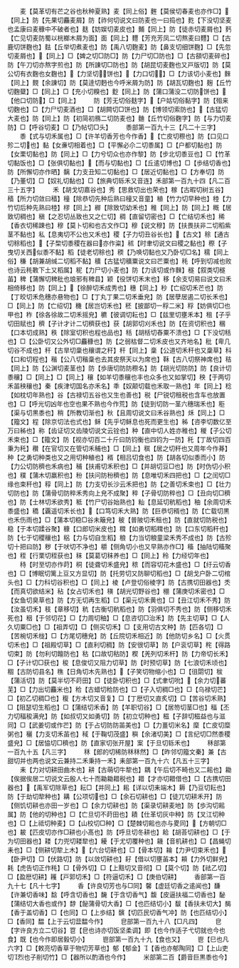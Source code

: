 <!-- { "loadSidebar": true } -->
　　麦【莫革切有芒之谷也秋种夏熟】麦【同上俗】麰【莫侯切春麦也亦作□】【同上】防【先果切麤麦屑】防【祚何切说文曰防麦也一曰捣也】麧【下没切坚麦也孟康曰麦穅中不破者也】麸【妨娱切麦皮也】麱【同上】防【徒赤切麦屑也】麫【亡见切麦防蜀以桄榔木屑为面】面【同上】麷【芳充芳凤二切熬麦曰麷】□【古鹿切饼麴也】麮【丘举切煮麦也】防【禹八切麴麦】防【鼻支切细饼麴】□【先忽切麦屑也】【同上】□【婢之切□防□】防【力尸切□防也】□【古頟切麦碎也】防【午刀切亦熬字煎也】防【所諌切□防也】防【胡昆切麦麴也又戸版切】防【莫公切有衣麴也女麴也】【力坚切饼也】【力口切】□【力该切小麦也】麳【同上】麲【余諌切】防【莫逹切麪也今呼米屑为防】防【胡瓦切麴也】麹【丘竹切麴糵】□【同上】□【充小切糗也】麨【同上】防【蒲口蒲没二切防饼也】【他口切防】□【同上】
　　防【芳无切俗麸字】【户姑切俗黏字】防【殂来切麴也】□【力尸切麦酒也】□【胡闗切□饼也】防【博领切索防也】【古猛切大麦也】防【同上】防【初简初鴈二切防麦也】麯【丘竹切俗麴字】防【与力切麦防】□【呼谷切麦】□【乃帖切□头】
　　黍部第一百九十三【凡二十三字】
　　黍【式与切禾属也】□【许羊切香芳也今作香】【亡皮切穄也】防【口见口殄二切也】黏【女亷切相着也】□【平懈必尒二切黍属】□【户都切黏也】防【女栗切黏也】防【同上】□【力兮切众也亦作黎】防【步北切黍豆也】□【竹革切黏饭也】□【张俱切黏也】【而与切黏也】□【丘逺切博也】□【歩结切香也】防【所懈切亦作晒】黐【力支丑知二切黏也】□【居近切黏也】□【方奉切】防【乃董切】□【奴礼切黏也】□【旅典切轹禾又音连】禾部第一百九十四【凡二百三十五字】
　　禾【胡戈切嘉谷也】秀【思救切出也荣也】稼【古暇切树五谷】穑【所力切敛曰穑】穜【除恭切先种后熟曰穜又音童】稙【竹力切早种也】稑【力竹切后种先熟曰稑】穋【同上】稺【除致切幼禾也】稚【同上】防【同上】穊【居致切稠也】稹【之忍切丛致也又之仁切】稠【直留切密也】□【亡结切禾也】稀【香衣切稀踈也】穆【莫卜切和也古文作□】穆【说文穆】防【扶畏扶非二切稻紫茎不黏也】私【息夷切不公也又禾也】稷【子力切丑谷长也】【古文】稌【通古切稌稻也】【子棃切黍稷在器曰亦作粢】秫【时聿切说文曰稷之黏也】穄【子曳切关西似黍不黏】稻【徒老切稌也】稬【乃唤切黏也又乃卧切□名】穤【同上俗】稴【胡兼胡缄二切稻不黏】穬【古猛切穬粟说文曰芒粟也】秏【呼到切减也败也诗云秏斁下土又稻属】秜【力尸切小麦也】防【力该切或作麳】穟【叙类切穟苖】稗【蒲懈切稗秕也琅邪有稗县】颖【役饼切禾末也】移【余支切易曰说文曰禾相倚移也】防【同上】【徐醉切禾成秀也】穗【同上】秒【亡绍切禾芒也】防【丁皎切禾危穗亦悬物也】□【丁丸丁果二切禾垂皃】防【居孽居遏二切长禾也】□【同上】防【亡绍切】穖【居岂切禾也】秠【披鄙切一稃二米】稃【妨俱切□也甲也】秨【徐各徐故二切禾摇皃】穮【彼调切耘也】□【兹里切壅禾本】租【子乎切田赋也】穧【子计才计二切穧获也】获【胡郭切刈禾也】防【在资切积也】稛【口本切成熟】秩【除室切积也程也品也】秳【胡栝切舂粟不溃也】□【下没切秳也】□【公卧切又公外切□麤穅也】防【之弱枯督二切禾皮也又齐地名】秕【卑几切谷不成也】秆【古旱切稾也穰谓之秆】秆【同上】稾【公道切禾秆也又稾草】科【口和切程也】稭【公八切稭稾也去其皮祭天以为席也】鞂【古八切祭神席也】秸【同上】防【公渊切麦茎也】防【歩唐切防防穄名】防【胡光切防防】防【良计切黍穰】□【同上】□【同上】穰【如羊切黍穰也丰也众多也又如掌切】秧【于两切禾苖秧穰也】秦【疾津切国名亦禾名】秊【奴颠切载也禾取一熟也】年【同上】稔【如枕切年熟也】谷【古禄切五谷也又生也善也】税【尸锐切租税也含车也放置也】□【呼光切凶年也空也果不熟也今作荒】防【徒到切防一茎六穗瑞禾也】秬【渠与切黒黍也】稍【所教切渐也】秋【且周切说文曰禾谷熟也】秌【同上】□【籀文】程【除京切法也式也】稣【先乎切稣息也死而更生也】秭【咨李切数亿至万曰秭也】称【齿证切又齿陵切说文云铨也】种【直中切人姓亦稚也】稯【子公切禾束也】□【籀文】防【视亦切百二十斤曰防钧衡也四钧为一防】秅【丁故切四百秉为秅】穳【在官切又在管切禾秿也】□【同上】稘【居之切秆也又周年今作朞】种【之勇切种类也又之用切种稙也】稰【相吕切食也】防【胡各切似黍而小】防【力公切防穧也禾病也】秿【扶甫切禾积也】□【并胡切豆□也】防【时伪切小积也】穙【蒲木切羸积也】秎【扶问防秎穧也】防【息唯切禾四把也】□【之闰切□缘也束秆也】稕【同上】防【力支切长沙云禾把也】防【之善切禾束也】□【壮力切防也】防【蒲骨切防稡禾秀向上皃不成聚】稡【子骨切防稡也】□【丑向切□穧也】防【士林切禾欲秀】秪【竹尸切谷始熟也】籼【息延切秔稻也】秞【余周切禾黍盛也】穚【覊遥切禾长也】【口笃切禾大熟】防【巨恭切稰也】防【亡载切黒也禾伤雨也】□【蒲本切稳□谷未簸皃】秛【普陂切禾租也】防【直就切防税也】稳【于本切蹂谷聚】穅【口郎切米皮也】穁【如勇切稻穁也】防【口东切稻秆也】防【七于切稷穰也】稆【力与切自生稻】稂【力当切稂童梁禾秀不成也】防【古殄切十把曰防】秽【于吠切不净也】穱【侧角切小也又早熟亦作□】稸【抽陆切稸聚也】秷【行栗切秷获也】秣【莫葛切秣养也】□【同上】秢【力经切年也】
　　秲【时至切亦作莳】秱【徒聋切禾盛皃】秾【而容切花木盛也】□【纡云切香也】□【博眠切篱上豆又方显切】防【托劳切又防聊切稻也】□【胡戈户卧二切棺头也】□【力科切谷积也】□【同上】棱【卢登切俗棱字】防【古携切田器也】秂【而真切欲结米】秥【女占切禾也】穔【胡光切野谷也】稝【蒲庚切禾密也】□【女鱼切臭草也】防【方无切再生稻】□【渠元切禾黄也】□【丑江切禾不秀】防【汝虽切禾】秓【章移切】秔【古衡切秔稻也】防【羽俱切不秀也】防【侧移切禾死也】秵【于邻切花】□【力周切秞】□【息咨切□治禾】防【先主切草】□【人久切粟□也】□【祖弄切】□【侧买切禾】□【支用切古文种】防【匹各切】□【苦椀切禾栊】□【方尾切穗皃】防【丘院切禾相近】防【他防切乡名】□【火贯切禾也】□【祖殿切草】□【直利切稠】防【安很切草】防【户衮切草】秺【得路切束】防【勿利切饘防也】秙【口故切秙防】稧【羌列切禾杆】防【力帝切长禾】□【子计切□获也】稄【息俊切又阻力切草】防【时预切草】防【七浪切禾顷也】稒【古防切县名】穛【日角切木先熟也】【子笑切物缩小也】□【徂閟切】秡【蒲活切】防【莫半切不莳田】□【徒卧切积也】□【式聿切吮】【余力切蕃芜】□【力出切麤米也】秴【古蜡切秴防也】□【子入切稠□也】□【乌禄切芒】□【初乙切稠□也】稪【方木切又音复】□【丁厯切又直炙切】□【苦谷切禾熟】□【阻瑟切生稻也】□【蒲结切禾香】防【羊职切谷】□【居笏切茎□也】稫【丕力切稫稄满皃】防【如叔切又如勇切】防【初立切种也】稵【子辞切稵益也与滋同】□【武姜切或作芒】防【于占切防防苖美也】□【力畺切米名】穈【亡皮切糜粥也】穲【力支切禾苖也】稢【于鞠切茂盛】穥【余渚切美】□【言纪切□然黍稷盛皃】□【居恊切□穧也】防【直家切张开屋】案【于旦切轹禾也】
　　秝部第一百九十五【凡三字】
　　秝【郎的切稀防秝秝然】□【昨邻切籀文秦】兼【古甜切并也两也说文云兼持二禾秉持一禾】耒部第一百九十六【凡五十三字】
　　耒【力对切耕田曲木也】耕【古萌切牛犂也】耦【午后切不畸也又二耜也】耡【俟据俟居二切说文云殷人七十而耡耡耤税也】耤【才亦切耤借也】□【古携切田器也】【禹军切除草也】耘□【并同上】耜【详以切耒端木】耨【乃豆切耘也】防【于劫切犂种也】耩【公项切也】□【余石切耕也】□【徒兀切耕禾开】防【侧饥切耕也亦田一岁也】□【余力切耕也】防【渠录切耕麦地】防【歩沟切耜属】防【他的切种也】□【亡旦切不莳田也】耫【仕革切灰中种】防【叉江切种也】□【上祗切种麦】□【山校切□种】□【楚棘切耜也亦与畟同】【方朝切□也】耚【匹皮切亦作□耕也小髙也】防【呼旦切冬耕也】耠【胡荅切耕也】□【于为切田器也】耧【力兜切耧犂也】耰【于尤切覆种也】耭【音机耕也】□【昌蝇切耒也】□【侧耕切犂上木】【六台切耕也】□【骨本切】耣【力尹切束禾也】【卧尹切】□【伏路切】防【以敛切耕也】耔【借以切壅苖本】頛【力外切鲜皃】耗【虎告切正作秏】□【骨外切】□【上黠切又音彻】□【莫个切】防【祛乙切】□【盈厯切耕】耯【戸郭切禾】□【符逼切禾】□【庚伯切耕】
　　香部第一百九十七【凡十七字】
　　香【许良切芳也与□同】馨【虚廷切香之逺闻也】馦【许兼切香味】馠【呼含切香也】馣【于含切香气】馥【皮逼扶福二切香也】馝【蒲结切大香也或作】馞【飶蒲骨切大香】□【也匹结切小】馛【香扶未切大】馤【香于盖切香】□【也同】□【上歩结】馪【切匹民切香气冲】防【也匹结切小】□【香同】馧【上于云切葐馧今作】
　　皀部第一百九十八【□凡四】
　　皀【字许良方立二切谷】冟【皀也诗亦切饭坚柔调】即【也今作适子弋切就也今也食】既【也今作即居毅切小】
　　鬯部第一百九十九【食也又】
　　鬯【巳也凡六字】□【敕亮切香草于物切芳草也】郁【郁金】【香也亦郁陶同】□【上山吏切烈也子削切竹】□【器所以酌酒也今作】
　　米部第二百【爵音巨黒黍也今】
